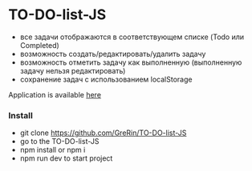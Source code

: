 # TO-DO-list-JS
- все задачи отображаются в соответствующем списке (Todo или Completed)
- возможность создать/редактировать/удалить задачу
- возможность отметить задачу как выполненную (выполненную задачу
нельзя редактировать)
- сохранение задач с использованием localStorage


Application is available [here](https://5e56d76e8049b92c4aa75bb9--brave-spence-1a2e0e.netlify.com/)


### Install
- git clone https://github.com/GreRin/TO-DO-list-JS
- go to the TO-DO-list-JS
- npm install or npm i
- npm run dev to start project
